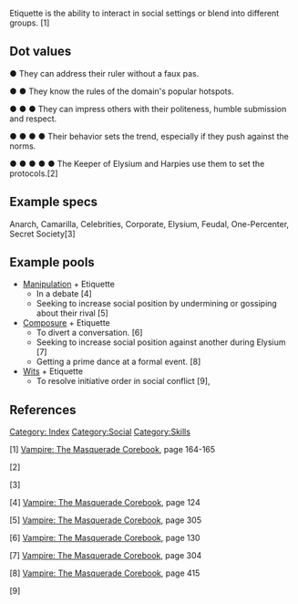 Etiquette is the ability to interact in social settings or blend into
different groups. [1]

## Dot values

● They can address their ruler without a faux pas.

● ● They know the rules of the domain's popular hotspots.

● ● ● They can impress others with their politeness, humble submission
and respect.

● ● ● ● Their behavior sets the trend, especially if they push against
the norms.

● ● ● ● ● The Keeper of Elysium and Harpies use them to set the
protocols.[2]

## Example specs

Anarch, Camarilla, Celebrities, Corporate, Elysium, Feudal,
One-Percenter, Secret Society[3]

## Example pools

- <a href="Manipulation" class="wikilink"
  title="Manipulation">Manipulation</a> + Etiquette
  - In a debate [4]
  - Seeking to increase social position by undermining or gossiping
    about their rival [5]
- <a href="Composure" class="wikilink" title="Composure">Composure</a> +
  Etiquette
  - To divert a conversation. [6]
  - Seeking to increase social position against another during Elysium
    [7]
  - Getting a prime dance at a formal event. [8]
- <a href="Wits" class="wikilink" title="Wits">Wits</a> + Etiquette
  - To resolve initiative order in social conflict [9],

## References

<a href="Category:_Index" class="wikilink"
title="Category: Index">Category: Index</a>
<a href="Category:Social" class="wikilink"
title="Category:Social">Category:Social</a>
<a href="Category:Skills" class="wikilink"
title="Category:Skills">Category:Skills</a>

[1] <a href="Vampire:_The_Masquerade_Corebook" class="wikilink"
title="Vampire: The Masquerade Corebook">Vampire: The Masquerade
Corebook</a>, page 164-165

[2]

[3]

[4] <a href="Vampire:_The_Masquerade_Corebook" class="wikilink"
title="Vampire: The Masquerade Corebook">Vampire: The Masquerade
Corebook</a>, page 124

[5] <a href="Vampire:_The_Masquerade_Corebook" class="wikilink"
title="Vampire: The Masquerade Corebook">Vampire: The Masquerade
Corebook</a>, page 305

[6] <a href="Vampire:_The_Masquerade_Corebook" class="wikilink"
title="Vampire: The Masquerade Corebook">Vampire: The Masquerade
Corebook</a>, page 130

[7] <a href="Vampire:_The_Masquerade_Corebook" class="wikilink"
title="Vampire: The Masquerade Corebook">Vampire: The Masquerade
Corebook</a>, page 304

[8] <a href="Vampire:_The_Masquerade_Corebook" class="wikilink"
title="Vampire: The Masquerade Corebook">Vampire: The Masquerade
Corebook</a>, page 415

[9]
